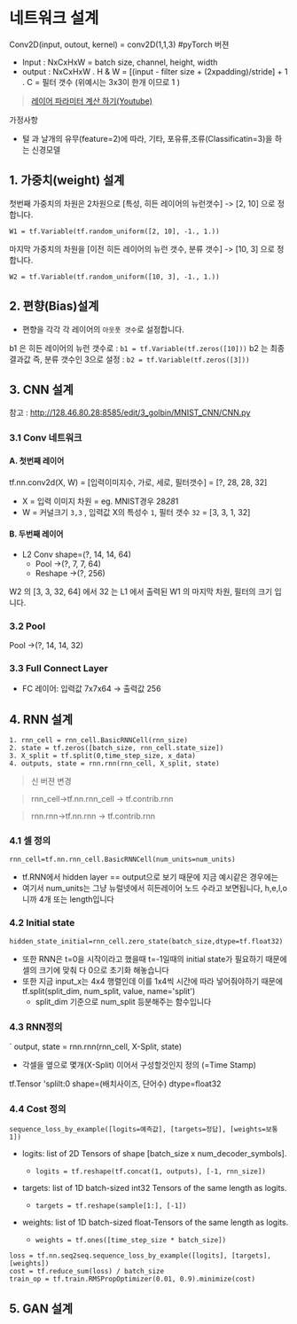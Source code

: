 # 네트워크 설계


Conv2D(input, outout, kernel) = conv2D(1,1,3) #pyTorch 버젼 
- Input : NxCxHxW = batch size, channel, height, width
- output : NxCxHxW 
. H & W = [(input - filter size + (2xpadding)/stride] + 1
. C = 필터 갯수 (위예시는 3x3이 한개 이므로 1 )

> [레이어 파라미터 계산 하기(Youtube)](https://www.youtube.com/watch?v=rySyghVxo6U&list=PLQ28Nx3M4JrhkqBVIXg-i5_CVVoS1UzAv&index=19)

가정사항
- 털 과 날개의 유무(feature=2)에 따라, 기타, 포유류,조류(Classificatin=3)을 하는 신경모델 

## 1. 가중치(weight) 설계 


첫번째 가중치의 차원은 2차원으로 [특성, 히든 레이어의 뉴런갯수] -> [2, 10] 으로 정합니다.
```
W1 = tf.Variable(tf.random_uniform([2, 10], -1., 1.))
```

마지막 가중치의 차원을 [이전 히든 레이어의 뉴런 갯수, 분류 갯수] -> [10, 3] 으로 정합니다.
```
W2 = tf.Variable(tf.random_uniform([10, 3], -1., 1.))
```

## 2. 편향(Bias)설계 
- 편향을 각각 각 레이어의 `아웃풋 갯수`로 설정합니다.

b1 은 히든 레이어의 뉴런 갯수로 : `b1 = tf.Variable(tf.zeros([10]))`
b2 는 최종 결과값 즉, 분류 갯수인 3으로 설정 : `b2 = tf.Variable(tf.zeros([3]))`


## 3. CNN 설계

참고 : http://128.46.80.28:8585/edit/3_golbin/MNIST_CNN/CNN.py

### 3.1 Conv 네트워크 
#### A. 첫번째 레이어 
tf.nn.conv2d(X, W) = [입력이미지수, 가로, 세로, 필터갯수] = [?, 28, 28, 32]
- X = 입력 이미지 차원 = eg. MNIST경우 28*28*1
- W = 커널크기 `3,3` , 입력값 X의 특성수 `1`, 필터 갯수 `32` = [3, 3, 1, 32]

#### B. 두번째 레이어 
- L2 Conv shape=(?, 14, 14, 64)
    - Pool     ->(?, 7, 7, 64)
    - Reshape  ->(?, 256)
       
W2 의 [3, 3, 32, 64] 에서 32 는 L1 에서 출력된 W1 의 마지막 차원, 필터의 크기 입니다.

### 3.2 Pool 
Pool     ->(?, 14, 14, 32)


### 3.3 Full Connect Layer
- FC 레이어: 입력값 7x7x64 -> 출력값 256

## 4. RNN 설계

```
1. rnn_cell = rnn_cell.BasicRNNCell(rnn_size)
2. state = tf.zeros([batch_size, rnn_cell.state_size])
3. X_split = tf.split(0,time_step_size, x_data)
4. outputs, state = rnn.rnn(rnn_cell, X_split, state)
```


> 신 버젼 변경 

> rnn_cell->tf.nn.rnn_cell -> tf.contrib.rnn

> rnn.rnn->tf.nn.rnn﻿ -> tf.contrib.rnn

### 4.1 셀 정의 
`rnn_cell=tf.nn.rnn_cell.BasicRNNCell(num_units=num_units)`
- tf.RNN에서 hidden layer == output으로 보기 때문에 지금 예시같은 경우에는 
- 여기서 num_units는 그냥 뉴럴넷에서 히든레이어 노드 수라고 보면됩니다, h,e,l,o니까 4개 또는 length입니다

### 4.2 Initial state
`hidden_state_initial=rnn_cell.zero_state(batch_size,dtype=tf.float32)`
- 또한 RNN은 t=0을 시작이라고 했을때 t=-1일때의 initial state가 필요하기 때문에 셀의 크기에 맞춰 다 0으로 초기화 해놓습니다
- 또한 지금 input_x는 4x4 행렬인데 이를 1x4씩 시간에 따라 넣어줘야하기 때문에 tf.split(split_dim, num_split, value, name='split')
    - split_dim 기준으로 num_split 등분해주는 함수입니다


### 4.3 RNN정의 
` output, state = rnn.rnn(rnn_cell, X-Split, state)
- 각셀을 옆으로 몇개(X-Split) 이어서 구성할것인지 정의 (=Time Stamp)

tf.Tensor 'splilt:0 shape=(배치사이즈, 단어수) dtype=float32


### 4.4 Cost 정의 
`sequence_loss_by_example([logits=예측값], [targets=정답], [weights=보통1])`

- logits: list of 2D Tensors of shape [batch_size x num_decoder_symbols].
    - `logits = tf.reshape(tf.concat(1, outputs), [-1, rnn_size])`


- targets: list of 1D batch-sized int32 Tensors of the same length as logits.
    - `targets = tf.reshape(sample[1:], [-1])`


- weights: list of 1D batch-sized float-Tensors of the same length as logits.
    - `weights = tf.ones([time_step_size * batch_size])`

```
loss = tf.nn.seq2seq.sequence_loss_by_example([logits], [targets], [weights])
cost = tf.reduce_sum(loss) / batch_size
train_op = tf.train.RMSPropOptimizer(0.01, 0.9).minimize(cost)
```
## 5. GAN 설계 
